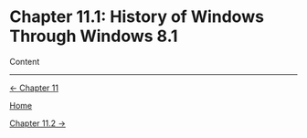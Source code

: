 # Chapter 11.1: History of Windows Through Windows 8.1

Content

---

[← Chapter 11](Chapter%2011%20e808b.md)

[Home](../../AiredDev%20b02d5/Notes%20on%20M%2061e3e.md)

[Chapter 11.2 →](Chapter%2011%206143c.md)